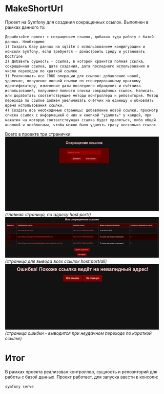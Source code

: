 # MakeShortUrl

Проект на Symfony для создания сокращенных ссылок.
Выполнен в рамках данного тз:
```
Доработайте проект с сокращением ссылок, добавив туда работу с базой данных. Необходимо
1) Создать базу данных на sqlite с использованием конфигурации и консоли Symfony, если требуется - донастроить среду и установить Doctrine
2) Добавить сущность - ссылка, в которой хранится полная ссылка, сокращённая ссылка, дата создания, дата последнего использования и число переходов по краткой ссылке
3) Реализовать все CRUD операции для ссылок: добавление новой, удаление, получение полной ссылки по сгенерированному краткому идентификатору, изменение даты последнего обращения и счётчика использований, получение полного списка сокращённых ссылок. Написать или доработать соответствующие методы контроллера и репозитория. Метод перехода по ссылке должен увеличивать счётчик на единицу и обновлять время использования ссылки.
4) Создать все необходимые страницы: добавление новой ссылки, просмотр списка ссылок с информацией о них и кнопкой "удалить" у каждой, при нажатии на которую соответствующая ссылка будет удаляться, либо общей кнопкой и чекбоксами, чтобы можно было удалять сразу несколько ссылок
```
Всего в проекте три странички:
![img.png](img.png)
*(главная страница, по адресу host:port/)*
![img_1.png](img_1.png)
*(страница для вывода всех ссылок host:port/all)*
![img_2.png](img_2.png)
*(страница ошибки - выводится при неудачном переходе по короткой ссылке)*

# Итог

В рамках проекта реализован контроллер, сущность и репозиторий для работы с базой данных. Проект работает, для запуска ввести в консоли:
```bash
symfony serve
```
